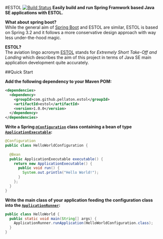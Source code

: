 #ESTOL [![Build Status](https://travis-ci.org/pellaton/estol.png?branch=master)](https://travis-ci.org/pellaton/estol)
**Easily build and run Spring Framwork based Java SE applications with ESTOL.**

**What about spring boot?**<br/>
While the general aim of [Spring Boot](http://projects.spring.io/spring-boot/) and ESTOL are similar, ESTOL is based on Spring 3.2 
and it follows a more conservative design approach with way less under-the-hood magic.


**ESTOL?**<br/>
The aviation lingo acronym [ESTOL](http://de.wikipedia.org/wiki/STOL) stands for <i>Extremely Short Take-Off and Landing</i>
which describes the aim of this project in terms of Java SE main application development 
quite accurately.

##Quick Start

**Add the following dependency to your Maven POM:**
``` xml
<dependencies>
  <dependency>
    <groupId>com.github.pellaton.estol</groupId>
    <artifactId>estol</artifactId>
    <version>1.0.0</version>
  </dependency>
</dependencies>
```

**Write a Spring <code>[@Configuration](http://docs.spring.io/spring/docs/3.2.4.RELEASE/javadoc-api/org/springframework/context/annotation/Configuration.html)</code> class containing a bean of type <code>[ApplicationExecutable](https://github.com/pellaton/estol/blob/master/src/main/java/com/github/pellaton/estol/executable/ApplicationExecutable.java)</code>:**
``` java
@Configuration
public class HelloWorldConfiguration {
 
  @Bean
  public ApplicationExecutable executable() {
    return new ApplicationExecutable() {
      public void run() {
        System.out.println("Hello World!");
      }
    };
  }
}
```
**Write the main class of your application feeding the configuration class into the <code>[ApplicationRunner](https://github.com/pellaton/estol/blob/master/src/main/java/com/github/pellaton/estol/ApplicationRunner.java)</code>:**
``` java
public class HelloWorld {
  public static void main(String[] args) {
    ApplicationRunner.runApplication(HelloWorldConfiguration.class);
  } 
}
```
